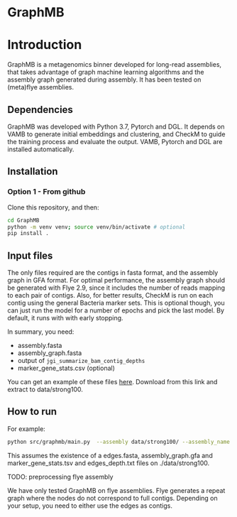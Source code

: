 # GraphMB

# Introduction

GraphMB is a metagenomics binner developed for long-read assemblies, that takes advantage of graph machine learning 
algorithms and the assembly graph generated during assembly. It has been tested on (meta)flye assemblies.

## Dependencies

GraphMB was developed with Python 3.7, Pytorch and DGL.
It depends on VAMB to generate initial embeddings and  clustering, and CheckM to guide the training process and evaluate the output.
VAMB, Pytorch and DGL are installed automatically. 

## Installation

### Option 1 - From github
Clone this repository, and then:
```bash
cd GraphMB
python -m venv venv; source venv/bin/activate # optional
pip install .
```


## Input files

The only files required are the contigs in fasta format, and the assembly graph in GFA format. For optimal performance,
the assembly graph should be generated with Flye 2.9, since it includes the number of reads mapping to each pair of
contigs. Also, for better results, CheckM is run on each contig using the general Bacteria marker sets. This is optional
though, you can just run the model for a number of epochs and pick the last model. 
By default, it runs with with early stopping.

In summary, you need:
- assembly.fasta
- assembly_graph.fasta
- output of `jgi_summarize_bam_contig_depths`
- marker_gene_stats.csv (optional)

You can get an example of these files [here](https://drive.google.com/drive/folders/1m6uTgTPUghk_q9GxfX1UNEOfn8jnIdt5?usp=sharing).
Download from this link and extract to data/strong100.


## How to run
For example:
```bash
python src/graphmb/main.py  --assembly data/strong100/ --assembly_name edges.fasta --graph_file assembly_graph.gfa --depth edges_depth.txt --checkm_eval marker_gene_stats.tsv
```
This assumes the existence of a edges.fasta, assembly_graph.gfa and marker_gene_stats.tsv and edges_depth.txt files on ./data/strong100.

TODO: preprocessing flye assembly

We have only tested GraphMB on flye assemblies. Flye generates a repeat graph where the nodes do not correspond to full contigs. 
Depending on your setup, you need to either use the edges as contigs.

